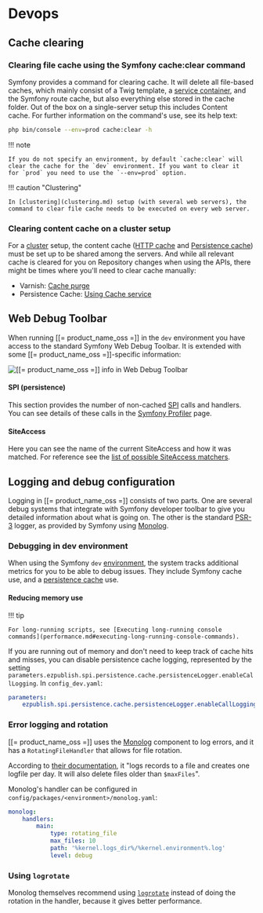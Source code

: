 # Devops

## Cache clearing

### Clearing file cache using the Symfony cache:clear command

Symfony provides a command for clearing cache. It will delete all file-based caches, which mainly consist of a Twig template, a [service container](service_container.md), and the Symfony route cache, but also everything else stored in the cache folder. Out of the box on a single-server setup this includes Content cache. For further information on the command's use, see its help text:

``` bash
php bin/console --env=prod cache:clear -h
```

!!! note

    If you do not specify an environment, by default `cache:clear` will clear the cache for the `dev` environment. If you want to clear it for `prod` you need to use the `--env=prod` option.

!!! caution "Clustering"

    In [clustering](clustering.md) setup (with several web servers), the command to clear file cache needs to be executed on every web server.

### Clearing content cache on a cluster setup

For a [cluster](clustering.md) setup, the content cache ([HTTP cache](http_cache.md) and [Persistence cache](persistence_cache.md)) must be set up to be shared among the servers. And while all relevant cache is cleared for you on Repository changes when using the APIs, there might be times where you'll need to clear cache manually: 

- Varnish: [Cache purge](http_cache.md#cache-purging)
- Persistence Cache: [Using Cache service](persistence_cache.md#using-cache-service)

## Web Debug Toolbar

When running [[= product_name_oss =]] in the `dev` environment you have access to the standard Symfony Web Debug Toolbar. It is extended with some [[= product_name_oss =]]-specific information:

![[[= product_name_oss =]] info in Web Debug Toolbar](img/web_debug_toolbar.png "[[= product_name_oss =]] info in Web Debug Toolbar")

#### SPI (persistence)

This section provides the number of non-cached [SPI](repository.md#spi) calls and handlers. You can see details of these calls in the [Symfony Profiler](http://symfony.com/doc/5.0/profiler.html) page.

#### SiteAccess

Here you can see the name of the current SiteAccess and how it was matched. For reference see the [list of possible SiteAccess matchers](siteaccess_matching.md#available-matchers).

## Logging and debug configuration

Logging in [[= product_name_oss =]] consists of two parts.
One are several debug systems that integrate with Symfony developer toolbar to give you detailed information about what is going on.
The other is the standard [PSR-3](https://github.com/php-fig/fig-standards/blob/master/accepted/PSR-3-logger-interface.md) logger, as provided by Symfony using [Monolog](https://github.com/Seldaek/monolog).

### Debugging in dev environment

When using the Symfony `dev` [environment](environments.md), the system tracks additional metrics for you to be able to debug issues. They
include Symfony cache use, and a [persistence cache](persistence_cache.md#persistence-cache-configuration) use.

#### Reducing memory use

!!! tip

    For long-running scripts, see [Executing long-running console commands](performance.md#executing-long-running-console-commands).

If you are running out of memory and don't need to keep track of cache hits and misses, you can disable persistence cache logging, represented by the setting `parameters.ezpublish.spi.persistence.cache.persistenceLogger.enableCallLogging`. In `config_dev.yaml`:

``` yaml
parameters:
    ezpublish.spi.persistence.cache.persistenceLogger.enableCallLogging: false
```

### Error logging and rotation

[[= product_name_oss =]] uses the [Monolog](https://github.com/Seldaek/monolog) component to log errors, and it has a `RotatingFileHandler` that allows for file rotation.

According to [their documentation](https://seldaek.github.io/monolog/doc/02-handlers-formatters-processors.html#log-to-files-and-syslog), it "logs records to a file and creates one logfile per day. It will also delete files older than `$maxFiles`".

Monolog's handler can be configured in `config/packages/<environment>/monolog.yaml`:

``` yaml
monolog:
    handlers:
        main:
            type: rotating_file
            max_files: 10
            path: '%kernel.logs_dir%/%kernel.environment%.log'
            level: debug
```

### Using `logrotate`

Monolog themselves recommend using [`logrotate`](https://manpages.debian.org/jessie/logrotate/logrotate.8.en.html) instead of doing the rotation in the handler, because it gives better performance.
